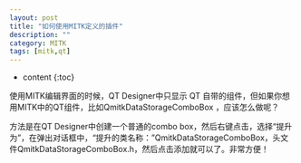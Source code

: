 ```yaml
---
layout: post
title: "如何使用MITK定义的插件"
description: ""
category: MITK
tags: [mitk,qt]
---
```

* content
{:toc}

使用MITK编辑界面的时候，QT Designer中只显示 QT 自带的组件，但如果你想用MITK中的QT组件，比如QmitkDataStorageComboBox ，应该怎么做呢？

方法是在QT Designer中创建一个普通的combo box，然后右键点击，选择“提升为”，在弹出对话框中，“提升的类名称：”QmitkDataStorageComboBox，头文件QmitkDataStorageComboBox.h，然后点击添加就可以了。非常方便！